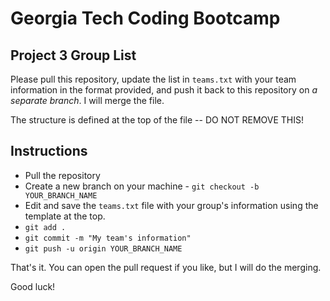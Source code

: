 # Georgia Tech Coding Bootcamp
## Project 3 Group List

Please pull this repository, update the list in `teams.txt` with your team information in the format provided, and push it back to this repository on *a separate branch*.  I will merge the file.

The structure is defined at the top of the file -- DO NOT REMOVE THIS!

## Instructions

- Pull the repository
- Create a new branch on your machine - `git checkout -b YOUR_BRANCH_NAME`
- Edit and save the `teams.txt` file with your group's information using the template at the top.
- `git add .`
- `git commit -m "My team's information"`
- `git push -u origin YOUR_BRANCH_NAME`

That's it.  You can open the pull request if you like, but I will do the merging.

Good luck!
